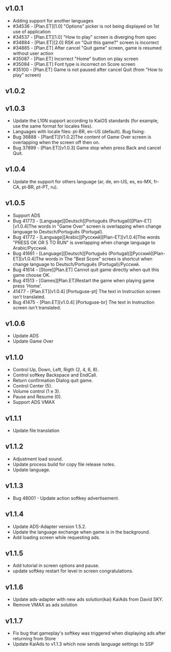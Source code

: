 v1.0.1
-------
  - Adding support for another languages
  - #34536 - [Plan.ET][1.0] "Options" picker is not being displayed on 1st use of application
  - #34537 - [Plan.ET][1.0] "How to play" screen is diverging from spec
  - #34884 - [Plan.ET][2.0] RSK on "Quit this game?" screen is incorrect
  - #34885 - [Plan.ET] After cancel "Quit game" screen, game is resumed without user action
  - #35087 - [Plan.ET] Incorrect "Home" button on play screen
  - #35084 - [Plan.ET] Font type is incorrect on Score screen
  - #35100 - [Plan.ET] Game is not paused after cancel Quit (from "How to play" screen)

v1.0.2
-------

v1.0.3
-------
  - Update the L10N support according to KaiOS standards (for example, use the same format for locales files).
  - Languages with locale files: pt-BR, en-US (default).
  Bug fixing:
  - Bug 36888 - [PlanET][V1.0.2]The content of Game Over screen is overlapping when the screen off then on.
  - Bug 37899 - [Plan.ET][v1.0.3] Game stop when press Back and cancel Quit.

v1.0.4
-------
  - Update the support for others language (ar, de, en-US, es, es-MX, fr-CA, pt-BR, pt-PT, ru).

v1.0.5
-------
  - Support ADS
  - Bug 41773 - [Language][Deutsch][Português (Portugal)][Plan-ET][v1.0.4]The words in "Game Over" screen is overlapping when change language to Deutsch/Português (Portugal).
  - Bug 41772 - [Language][Arabic][Русский][Plan-ET][v1.0.4]The words "PRESS OK OR 5 TO RUN" is overlapping when change language to Arabic/Русский.
  - Bug 41661 - [Language][Deutsch][Português (Portugal)][Русский][Plan-ET][v1.0.4]The words in The "Best Score" screes is shortcut when change language to Deutsch/Português (Portugal)/Русский.
  - Bug 41614 - [Store][Plan.ET] Cannot quit game directly when quit this game choose OK.
  - Bug 41513 - [Games][Plan.ET]Restart the game when playing game press 'Home'.
  - 41477 - [Plan.ET][v1.0.4] [Portuguse-pt] The text in Instruction screen isn't translated.
  - Bug 41475 - [Plan.ET][v1.0.4] [Portuguse-br] The text in Instruction screen isn't translated.

v1.0.6
-------
  - Update ADS
  - Update Game Over

v1.1.0
-------
  - Control Up, Down, Left, Rigth (2, 4, 6, 8).
  - Control softkey Backspace  and EndCall.
  - Return confirmation Dialog quit game.
  - Control Center (5).
  - Volume control (1 e 3).
  - Pause and Resume (0).
  - Support ADS VMAX
 
v1.1.1
-------
  - Update file translation

v1.1.2
-------
  - Adjustment load sound.
  - Update process build for copy file release notes.
  - Update language.

v1.1.3
-------
- Bug 48001 - Update action softkey advertisement.

v1.1.4
-------
 - Update ADS-Adapter version 1.5.2.
 - Update the language exchange when game is in the background.
 - Add loading screen while requesting ads.

 v1.1.5
-------
 - Add tutorial in screen options and pause.
 - update softkey restart for level in screen congratulations.

 v1.1.6
-------
  - Update ads-adapter with new ads solution(kai) KaiAds from David SKY.
  - Remove VMAX as ads solution

v1.1.7
-------
  - Fix bug that gameplay's softkey was triggered when displaying ads after returning from Store
  - Update KaiAds to v1.1.3 which now sends language settings to SSP